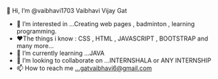  👋 Hi, I’m @vaibhavi1703  Vaibhavi Vijay Gat
- 👀 I’m interested in ...Creating web pages , badminton , learning programming.
- ❤️The things i know : CSS , HTML , JAVASCRIPT , BOOTSTRAP and many more...
-  🌱 I’m currently learning ...JAVA
- 💞️ I’m looking to collaborate on ...INTERNSHALA or ANY INTERNSHIP
- 📫 How to reach me ...gatvaibhavi6@gmail.com
